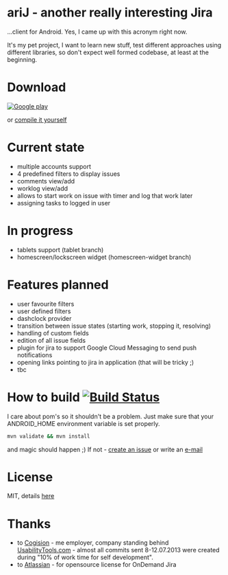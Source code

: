ariJ - **a**nother **r**eally **i**nteresting **J**ira 
====
...client for Android. Yes, I came up with this acronym right now.

It's my pet project, I want to learn new stuff, test different approaches using different libraries, so don't expect
well formed codebase, at least at the beginning.

Download
===
[![Google play](https://developer.android.com/images/brand/en_generic_rgb_wo_45.png)](http://play.google.com/store/apps/details?id=com.tadamski.arij)

or [compile it yourself](https://github.com/tmszdmsk/arij/blob/master/README.md#how-to-build-)

Current state
===
* multiple accounts support
* 4 predefined filters to display issues
* comments view/add
* worklog view/add
* allows to start work on issue with timer and log that work later
* assigning tasks to logged in user

In progress
===
* tablets support (tablet branch)
* homescreen/lockscreen widget (homescreen-widget branch)

Features planned
===
* user favourite filters
* user defined filters
* dashclock provider
* transition between issue states (starting work, stopping it, resolving)
* handling of custom fields
* edition of all issue fields
* plugin for jira to support Google Cloud Messaging to send push notifications
* opening links pointing to jira in application (that will be tricky ;)
* tbc

How to build [![Build Status](https://travis-ci.org/tmszdmsk/arij.png?branch=master)](https://travis-ci.org/tmszdmsk/arij)
===
I care about pom's so it shouldn't be a problem.
Just make sure that your ANDROID_HOME environment variable is set properly.

```bash
mvn validate && mvn install
``` 
and magic should happen ;)
If not - [create an issue](http://github.com/tmszdmsk/arij/issues/new) or write an [e-mail](mailto:tomasz.adamski@gmail.com)

License
===
MIT, details [here](http://github.com/tmszdmsk/arij/blob/master/LICENSE)

Thanks
===
* to [Cogision](http://cogision.com) - me employer, company standing behind [UsabilityTools.com](http://usabilitytools.com) - almost all commits sent 8-12.07.2013 were created during "10% of work time for self development". 
* to [Atlassian](http://atlassian.com) - for opensource license for OnDemand Jira
